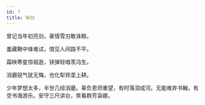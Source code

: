 ```yaml
---
id: 7
title: 咏剑
---
```

曾记当年初亮剑，豪情雪刃敢诛鲸。

羞藏鞘中锋难试，恨见人间路不平。

霜映寒星惊祖逖，铗弹轻唱羡冯生。

消磨锐气犹无悔，也化犁铧垄上耕。

<p class="note">少年梦想太多，半世几经消磨。辜负恩师重望，有时落泪成河。无能难弃书翰，有空书海游乐。安守三尺讲台，笑看群芳袅娜。</p>
